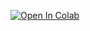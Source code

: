 [![Open In Colab](https://colab.research.google.com/assets/colab-badge.svg)](https://colab.research.google.com/github/MarkSchmidty/ChatGLM-6B-Int4-Web-Dem/blob/master/ChatGLM-6B_int4_Web_Demo.ipynb)

